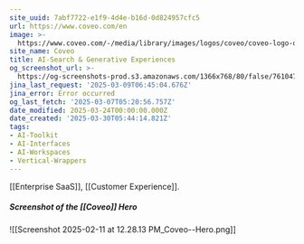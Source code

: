 ```yaml
---
site_uuid: 7abf7722-e1f9-4d4e-b16d-0d824957cfc5
url: https://www.coveo.com/en
image: >-
  https://www.coveo.com/-/media/library/images/logos/coveo/coveo-logo-ogimage-reskin.png
site_name: Coveo
title: AI-Search & Generative Experiences
og_screenshot_url: >-
  https://og-screenshots-prod.s3.amazonaws.com/1366x768/80/false/761047facaa18ea19ca4343906c6f818acedc57267b411fa0e7b7fe6f71d7337.jpeg
jina_last_request: '2025-03-09T06:45:04.676Z'
jina_error: Error occurred
og_last_fetch: '2025-03-07T05:20:56.757Z'
date_modified: 2025-03-24T00:00:00.000Z
date_created: '2025-03-30T05:44:14.821Z'
tags:
- AI-Toolkit
- AI-Interfaces
- AI-Workspaces
- Vertical-Wrappers
---
```































































































































































































































[[Enterprise SaaS]], [[Customer Experience]].
##### Screenshot of the [[Coveo]] Hero
![[Screenshot 2025-02-11 at 12.28.13 PM_Coveo--Hero.png]]
